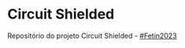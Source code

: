 # Circuit Shielded
Repositório do projeto Circuit Shielded - [#Fetin2023](https://inatel.br/fetin/)
